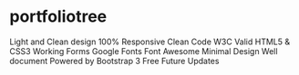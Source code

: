 # portfoliotree
Light and Clean design
100% Responsive
Clean Code
W3C Valid HTML5 & CSS3
Working Forms
Google Fonts
Font Awesome
Minimal Design
Well document
Powered by Bootstrap 3
Free Future Updates
